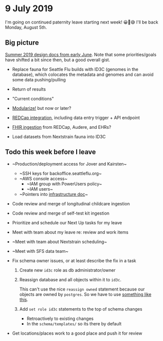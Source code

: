 # 9 July 2019

I'm going on continued paternity leave starting next week!  😀😬😅  I'll be
back Monday, August 5th.

## Big picture

[Summer 2019 design docs from early June](https://github.com/seattleflu/id3c/blob/master/dev/doc/design-2019-summer/01-overview.md).
Note that some priorities/goals have shifted a bit since then, but a good overall gist.

  - Replace fauna for Seattle Flu builds with ID3C (genomes in the database),
    which colocates the metadata and genomes and can avoid some data
    pushing/pulling
  - Return of results
  - "Current conditions"
  - [Modularize!](https://trello.com/c/BI2vAnOf/148-split-id3c-into-core-extension-architecture) but now or later?
  - [REDCap integration](https://github.com/seattleflu/id3c/blob/master/dev/doc/design-2019-summer/06-redcap.md), including data entry trigger + API endpoint
  - [FHIR ingestion](https://github.com/seattleflu/id3c/blob/master/dev/doc/design-2019-summer/04-fhir.md) from REDCap, Audere, and EHRs?

  - Load datasets from Nextstrain fauna into ID3C

## Todo this week before I leave

  - ~Production/deployment access for Jover and Kairsten~
    - ~SSH keys for backoffice.seattleflu.org~
    - ~AWS console access~
      - ~IAM group with PowerUsers policy~
      - ~IAM users~
    - ~Pointers into [infrastructure doc](https://github.com/seattleflu/documentation/blob/master/infrastructure.md)~

  - Code review and merge of longitudinal childcare ingestion
  - Code review and merge of self-test kit ingestion

  - Prioritize and schedule our Next Up tasks for my leave
  - Meet with team about my leave re: review and work items

  - ~Meet with team about Nextstrain scheduling~
  - ~Meet with SFS data team~

  - Fix schema owner issues, or at least describe the fix in a task

    1. Create new `id3c` role as db administrator/owner
    2. Reassign database and all objects within it to `id3c`.

       This can't use the nice `reassign owned` statement because our objects
       are owned by `postgres`.  So we have to use [something like
       this](https://github.com/MullinsLab/viroverse/blob/ee949dc2d36f7438f317747d0d668b7d902f3564/sql/sqitch-initial-setup.sql).

    3. Add `set role id3c` statements to the top of schema changes
       - Retroactively to existing changes
       - In the `schema/templates/` so its there by default

  - Get locations/places work to a good place and push it for review
